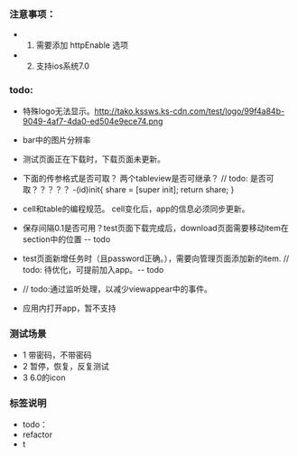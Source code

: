 ### 注意事项：

- 1. 需要添加 httpEnable 选项
- 2. 支持ios系统7.0

### todo:
- 特殊logo无法显示。http://tako.kssws.ks-cdn.com/test/logo/99f4a84b-9049-4af7-4da0-ed504e9ece74.png
- bar中的图片分辨率
- 测试页面正在下载时，下载页面未更新。
- 下面的传参格式是否可取？ 两个tableview是否可继承？
// todo: 是否可取？？？？？
-(id)init{
    share = [super init];
    return share;
}
- cell和table的编程规范。 cell变化后，app的信息必须同步更新。

- 保存间隔0.1是否可用？test页面下载完成后，download页面需要移动item在section中的位置  -- todo
- test页面新增任务时（且password正确。），需要向管理页面添加新的item. // todo: 待优化，可提前加入app。-- todo
- // todo:通过监听处理，以减少viewappear中的事件。
- 应用内打开app，暂不支持


### 测试场景
- 1 带密码，不带密码
- 2 暂停，恢复，反复测试
- 3 6.0的icon

### 标签说明
- todo：
- refactor
- t













 
